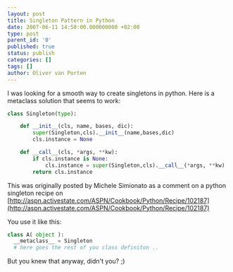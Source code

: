 ```yaml
---
layout: post
title: Singleton Pattern in Python
date: 2007-06-11 14:50:00.000000000 +02:00
type: post
parent_id: '0'
published: true
status: publish
categories: []
tags: []
author: Oliver van Porten
---
```

I was looking for a smooth way to create singletons in python. Here is a metaclass solution that seems to work:

``` python
class Singleton(type):

    def __init__(cls, name, bases, dic):
        super(Singleton,cls).__init__(name,bases,dic)
        cls.instance = None

    def __call__(cls, *args, **kw):
        if cls.instance is None:
            cls.instance = super(Singleton,cls).__call__(*args, **kw)
        return cls.instance
```

This was originally posted by Michele Simionato as a comment on a python singleton recipe on [http://aspn.activestate.com/ASPN/Cookbook/Python/Recipe/102187](http://aspn.activestate.com/ASPN/Cookbook/Python/Recipe/102187)

You use it like this:

``` python 
class A( object ):
  __metaclass__ = Singleton
  # here goes the rest of you class definiton ..
```

But you knew that anyway, didn't you? ;)